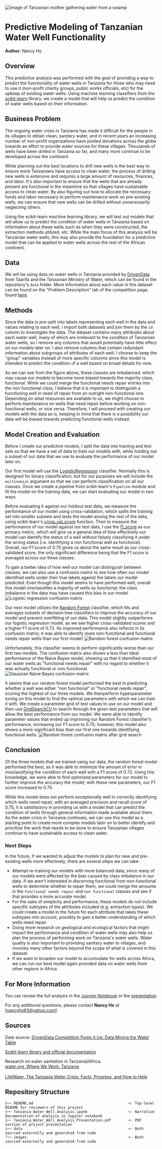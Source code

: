 ![Image of Tanzanian mother gathering water from a swamp](https://lifewater.org/wp-content/uploads/2019/10/witness.jpg)

# Predictive Modeling of Tanzanian Water Well Functionality

**Author:** Nancy Ho

## Overview

This predictive analysis was performed with the goal of providing a way to predict the functionality of water wells in Tanzania for those who may need to use it (non-profit charity groups, public works officials, etc) for the upkeep of existing water wells. Using machine learning classifiers from the [scikit-learn](https://scikit-learn.org/stable/index.html) library, we create a model that will help us predict the condition of water wells based on their information.

## Business Problem

The ongoing water crisis in Tanzania has made it difficult for the people in its villages to obtain clean, sanitary water, and in recent years an increasing number of non-profit organizations have pooled donations across the globe towards an effort to provide water sources for these villages. Thousands of wells have been drilled in Tanzania so far, and many more continue to be developed across the continent. 

While planning out the best locations to drill new wells is the best way to ensure more Tanzanians have access to clean water, the process of drilling new wells is extensive and requires a large amount of resources, finances, and labor. It's also important to ensure that the wells that are already present are functional in the meantime so that villages have sustainable access to clean water. By also figuring out how to allocate the necessary  funds and labor necessary to perform maintenance work on pre-existing wells, we can ensure that new wells can be drilled without unnecessarily neglecting others.

Using the scikit-learn machine learning library, we will test out models that will allow us to predict the condition of water wells in Tanzania based on information about these wells such as when they were constructed, the extraction methods utilized, etc. While the main focus of this analysis will be Tanzanian water wells, this may also provide the foundation for a predictive model that can be applied to water wells across the rest of the African continent.

## Data

We will be using data on water wells in Tanzania provided by [DrivenData](https://www.drivendata.org/competitions/7/pump-it-up-data-mining-the-water-table/page/23/) from Taarifa and the Tanzanian Ministry of Water, which can be found in the repository's `data` folder. More information about each value in this dataset can be found on the "Problem Description" tab of the competition page, found [here](https://www.drivendata.org/competitions/7/pump-it-up-data-mining-the-water-table/page/25/).

## Methods

Since the data is pre-split into labels representing each well in the data and values relating to each well, I import both datasets and join them by the `id` column to investigate the data. The dataset contains many attributes about each water well, many of which are irrelevant to  the condition of Tanzanian water wells, so I remove any columns that would potentially have little effect on our models later on. I also remove columns that contain redundant information about subgroups of attributes of each well; I choose to keep the "group" variables instead of more specific columns since this model is intended to predict the condition of a well based on broad details for now.

As we can see from the figure above, these classes are imbalanced. which may cause our models to become more biased towards the majority class, functional. While we could merge the functional needs repair entries into the non functional class, I believe that it is important to distinguish a functioning well in need of repair from an outright non-functional one. Depending on what resources are available to us, we might choose to perform maintenance on wells that need repair before working on non-functional wells, or vice versa. Therefore, I will proceed with creating our models with the data as is, keeping in mind that there is a possibility our data will be biased towards predicting functional wells instead.

## Model Creation and Evaluation

Before I create our predictive models, I split the data into training and test sets so that we have a set of data to train our models with, while holding out a subset of our data that we use to evaluate the performance of our model later on.

Our first model will use the [LogisticRegression](https://scikit-learn.org/stable/modules/generated/sklearn.linear_model.LogisticRegression.html) classifier. Normally this is designed for binary classification, but for our purposes we will include the `multinomial` argument so that we can perform classification on all our classes. Once we create a pipeline from scikit-learn's `Pipeline` module and fit the model on the training data, we can start evaluating our model in two ways. 

Before evaluating it against our holdout test data, we measure the performance of our model using cross-validation, which splits the training set into smaller subsets and tests the model among the rest of the data, using scikit-learn's [cross_val_score](https://scikit-learn.org/stable/modules/generated/sklearn.model_selection.cross_val_score.html) function. Then to measure the performance of our model against our test data, I use the [f1_score](https://scikit-learn.org/stable/modules/generated/sklearn.metrics.f1_score.html) as our primary metric, which will give us a general idea of how effectively our model can identify the status of a well without falsely classifying it under the wrong status (i.e. identifying a non functional well as functional). Overall, our F1 score of 0.70 gives us about the same result as our cross-validated score, the only significant difference being that the F1 score is averaged across our three classes. 

To gain a better idea of how well our model can distinguish between classes, we can also use a confusion matrix to see how often our model identified wells under their true labels against the labels our model predicted. Even though this model seems to have performed well, overall this model misclassifies a majority of wells as functional; the class imbalance in the data may have caused this bias in our model.
![Logistic regression confusion matrix](./images/logreg_confusion_matrix.png)

Our next model utilizes the [Random Forest](https://scikit-learn.org/stable/modules/generated/sklearn.ensemble.RandomForestClassifier.html) classifier, which fits and averages subsets of decision tree classifiers to improve the accuracy of our model and prevent overfitting of our data. This model slightly outperforms our logistic regression model, as we see higher cross-validated scores and a higher F1 score of 0.72. Its improved performance also reflects in its confusion matrix; it was able to identify more non-functional and functional needs repair wells than our first model! 
![Random forest confusion matrix](./images/rf_confusion_matrix.png)

Unfortunately, this classifier seems to perform significantly worse than our first two models. The confusion matrix also shows a less than ideal performance of the Naive Bayes model, showing us that it identified most of our water wells as "functional needs repair" with no regard to whether it was actually functional or non-functional.
![Gaussian Naive Bayes confusion matrix](./images/gnb_confusion_matrix.png)

It seems that our random forest model performed the best in predicting whether a well was either "non functional" or "functional needs repair", scoring the highest of our three models. We thenperform hyperparameter tuning on this model to find the optimal parameters with which we can train it with. We create a parameter grid of test values to use on our model and then use [GridSearchCV](https://scikit-learn.org/stable/modules/generated/sklearn.model_selection.GridSearchCV.html) to search through the given test parameters that will allow the best performance from our model. We were able to identify parameter values that ended up improving our Random Forest classifier's performance, increasing our F1 score to 0.75; however, this model also shows a more significant bias than our first one towards identifying functional wells.
![Random forest confusion matrix after grid search](./images/rf_gridsearch_confusion_matrix.png)

## Conclusion

Of the three models that we trained using our data, the random forest model performed the best, as it was able to minimize the amount of error in misclassifying the condition of each well with a F1 score of 0.72. Using this knowledge, we were able to find optimized parameters for our model to further improve the accuracy the model; with these new parameters, our F1 score increased to 0.75.

While this model does not perform exceptionally well in correctly identifying which wells need repair, with an averaged precision and recall score of 0.75, it is satisfactory in providing us with a model that can predict the condition of wells through general information made available about them. As the water crisis in Tanzania continues, we can use this model as a starting point to create more complex models later on to better identify and prioritize the work that needs to be done to ensure Tanzanian villages continue to have sustainable access to clean water.

### Next Steps

In the future, if we wanted to adjust the models to plan for new and pre-existing wells more effectively, there are several steps we can take:
- Attempt re-training our models with more balanced data, since many of our models were affected by the bias caused by class imbalance in our data. If we aren't interested in discerning functional from non-functional wells to determine whether to repair them, we could merge the amounts in the `functional needs repair` and `non functional` classes and see if that provides a more accurate model.
- For the sake of simplicity and performance, these models do not include specific subtypes of the attributes included (e.g. extraction types). We could create a model in the future for each attribute that takes these subtypes into account, possibly to gain a better understanding of which wells need repair.
- Doing more research on geological and ecological factors that might impact the performance and condition of water wells may also help us plan the process of performing work on Tanzania's water wells. Water quality is also important to providing sanitary water to villages, and involves many other factors beyond the scope of what is covered in this dataset.
- If we want to broaden our model to accomodate for wells across Africa, we can run our best model again provided data on water wells from other regions in Africa.


## For More Information

You can review the full analysis in the [Jupyter Notebook](./tanzania-well-analysis.ipynb) or the [presentation](./tanzania-well-analysis-presentation.pdf)

For any additional questions, please contact **Nancy Ho** at [nancyho83@yahoo.com].

## Sources

Data source: 
[DrivenData Competition Pump it Up: Data Mining the Water Table](https://www.drivendata.org/competitions/7/pump-it-up-data-mining-the-water-table/page/23/)

[Scikit-learn library and official documentation](https://scikit-learn.org/stable/index.html)

Research on water sanitation in Tanzania/Africa:
<br>[water.org, Where We Work: Tanzania](https://water.org/our-impact/where-we-work/tanzania/)</br>
<br>[LifeWater, The Tanzania Water Crisis: Facts, Progress, and How to Help](https://lifewater.org/blog/tanzania-water-crisis-facts/)</br>

## Repository Structure
```
├── README.md                                            <- Top-level README for reviewers of this project
├── Tanzania_Water_Well_Analysis.ipynb                   <- Narrative documentation of analysis in Jupyter notebook
├── Tanzania_Water_Well_Analysis_Presentation.pdf        <- PDF version of project presentation
├── data                                                 <- Both sourced externally and generated from code
└── images                                               <- Both sourced externally and generated from code
```